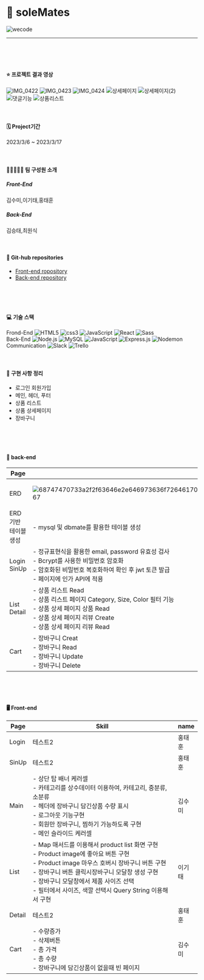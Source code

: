# 👟 soleMates
![wecode](https://user-images.githubusercontent.com/122140479/226254435-436a9a04-988c-4bee-967f-6761fb817f14.png)

---
<br />
<br />
<br />

#### ⭐️ 프로젝트 결과 영상

![IMG_0422](https://user-images.githubusercontent.com/89458455/226306034-81f03632-bd96-4ab8-86a4-532c25fad44f.GIF)
![IMG_0423](https://user-images.githubusercontent.com/89458455/226306078-13850f26-4a7d-4078-9e1e-009346769278.GIF)
![IMG_0424](https://user-images.githubusercontent.com/89458455/226306141-6c3009b1-a9fb-4f5c-b7f4-0ce728861f12.GIF)
![상세페이지](https://user-images.githubusercontent.com/122140479/226307166-28190a97-dbc2-4f5d-9fe8-0d754de10cea.gif)
![상세페이지(2)](https://user-images.githubusercontent.com/122140479/226307272-f6022b92-3e12-4b22-b4f3-03f28fa83c66.gif)
![댓글기능](https://user-images.githubusercontent.com/122140479/226307292-5b3ed4b5-9afc-4bc7-9522-ba1a6fe48af2.gif)
![상품리스트](https://user-images.githubusercontent.com/124991622/226310059-ea4aa0bf-2680-48e3-83a9-ae37b88da9c0.GIF)
<br />
<br />
<br />

#### 🗓 Project기간

2023/3/6 ~ 2023/3/17
<br />
<br />
<br />

#### 👩‍👧👨‍👨‍👦 팀 구성원 소개

##### Front-End

김수미,이기태,홍태훈
<br />
##### Back-End

김승태,최원식
<br />
<br />
<br />

#### 📒 Git-hub repositories

- <a href="https://github.com/wecode-bootcamp-korea/43-1st-soleMates-frontend">Front-end ropository</a>
- <a href="https://github.com/wecode-bootcamp-korea/43-1st-soleMates-backend">Back-end repository</a>
<br />
<br />
<br />

#### 💻 기술 스택

Frond-End <img alt="HTML5" src ="https://img.shields.io/badge/HTML5-E34F26.svg?&style=flat-square&logo=HTML5&logoColor=white"/> <img alt="css3" src ="https://img.shields.io/badge/css3-1572B6.svg?&style=flat-square&logo=css3&logoColor=white"/> <img alt="JavaScript" src ="https://img.shields.io/badge/JavaScript-F7DF1E.svg?&style=flat-square&logo=JavaScript&logoColor=white"/> <img alt="React" src ="https://img.shields.io/badge/react-61DAFB.svg?&style=flat-square&logo=react&logoColor=white"/> <img alt="Sass" src ="https://img.shields.io/badge/sass-CC6699.svg?&style=flat-square&logo=sass&logoColor=white"/><br/>
Back-End <img alt="Node.js" src ="https://img.shields.io/badge/Node.js-339933.svg?&style=flat-square&logo=Node.js&logoColor=white"/> <img alt="MySQL" src ="https://img.shields.io/badge/MySQL-4479A1.svg?&style=flat-square&logo=MySQL&logoColor=white"/> <img alt="JavaScript" src ="https://img.shields.io/badge/JavaScript-F7DF1E.svg?&style=flat-square&logo=JavaScript&logoColor=white"/> <img alt="Express.js" src ="https://img.shields.io/badge/Express.js-000000.svg?&style=flat-square&logo=Express.js&logoColor=white"/> <img alt="Nodemon" src ="https://img.shields.io/badge/Nodemon-76D04B.svg?&style=flat-square&logo=Nodemon&logoColor=white"/> <br/>
Communication <img alt="Slack" src ="https://img.shields.io/badge/Slack-4A154B.svg?&style=flat-square&logo=MySQL&logoColor=white"/> <img alt="Trello" src ="https://img.shields.io/badge/Trello-0052CC.svg?&style=flat-square&logo=Trello&logoColor=white"/>
<br />
<br />
<br />
#### 🔨 구현 사항 정리

- 로그인 회원가입
- 메인, 헤더, 푸터
- 상품 리스트
- 상품 상세페이지
- 장바구니


<br />
<br />
<br />

#### 💾 back-end
| Page | Skill | name |
|------|---|---|
| ERD | ![68747470733a2f2f63646e2e646973636f72646170702e636f6d2f6174746163686d656e74732f313038363936373437363132383036373638352f313038363938383031373330383238373034362f756e7469746c65645f3732302e706e67](https://user-images.githubusercontent.com/89458455/226315088-66c1d020-eba1-4551-8670-886e471de7c4.png) | 최원식, 김승태 |
| ERD기반<br />테이블 생성	 | - mysql 및 dbmate를 활용한 테이블 생성	 | 최원식, 김승태 |
| Login<br />SinUp | - 정규표현식을 활용한 email, password 유효성 검사<br />- Bcrypt를 사용한 비밀번호 암호화<br />- 암호화된 비밀번호 복호화하여 확인 후 jwt 토큰 발급<br />- 페이지에 인가 API에 적용 | 김승태 |
| List<br />Detail | - 상품 리스트 Read<br />- 상품 리스트 페이지 Category, Size, Color 필터 기능<br />- 상품 상세 페이지 상품 Read<br />- 상품 상세 페이지 리뷰 Create<br />- 상품 상세 페이지 리뷰 Read | 최원식 |
| Cart | - 장바구니 Creat<br />- 장바구니 Read<br />- 장바구니 Update<br />- 장바구니 Delete<br /> | 김승태 |

<br />
<br />
<br />

#### 🖥️ Front-end
| Page | Skill | name |
|------|---|---|
| Login | 테스트2 | 홍태훈 |
| SinUp | 테스트2 | 홍태훈 |
| Main | - 상단 탑 배너 케러셀<br />- 카테고리를 상수데이터 이용하여, 카테고리, 중분류, 소분류<br />- 헤더에 장바구니 담긴상품 수량 표시<br />- 로그아웃 기능구현<br />- 회원만 장바구니, 찜하기 가능하도록 구현<br />- 메인 슬라이드 케러셀 | 김수미 |
| List | - Map 매서드를 이용해서 product list 화면 구현<br />- Product image에 좋아요 버튼 구현<br />- Product image 마우스 호버시 장바구니 버튼 구현<br />- 장바구니 버튼 클릭시장바구니 모달창 생성 구현<br />- 장바구니 모달창에서 제품 사이즈 선택<br />- 필터에서 사이즈, 색깔 선택시 Query String  이용해서 구현 | 이기태 |
| Detail | 테스트2 | 홍태훈 |
| Cart | - 수량증가<br />- 삭제버튼<br />- 총 가격<br />- 총 수량<br />- 장바구니에 담긴상품이 없을때 빈 페이지 | 김수미 |
